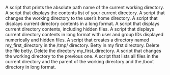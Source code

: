 A script that prints the absolute path name of the current working directory.
A script that displays the contents list of your current directory.
A script that changes the working directory to the user’s home directory.
A script that displays current directory contents in a long format.
A script that displays current directory contents, including hidden files.
A script that displays current directory contents in long format with user and group IDs displayed numerically and hidden files.
A script that creates a directory named my_first_directory in the /tmp/ directory.
Betty in my first directory.
Delete the file betty.
Delete the directory my_first_directory.
A script that changes the working directory to the previous one.
A script that lists all files in the current directory and the parent of the working directory and the /boot directory in long format. 
